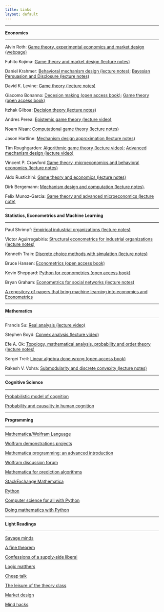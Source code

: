 ```yaml
---
title: Links
layout: default
---
```


------

**Economics**   

------

Alvin Roth: [Game theory, experimental economics and market design (webpage)](http://web.stanford.edu/~alroth/alroth.html)

Fuhito Kojima: [Game theory and market design (lecture notes)](https://sites.google.com/site/fuhitokojimaeconomics/Fuhito-Kojima)

Daniel Krahmer: [Behavioral mechanism design (lecture notes)](http://www.wiwi.uni-bonn.de/kraehmer/Lehre/TopicsSS14/TopicsSS14.html); [Bayesian Persuasion and Disclosure (lecture notes)](http://www.wiwi.uni-bonn.de/kraehmer/Lehre/TopicsWS14-15/TopicsWS14-15.html)

David K. Levine: [Game theory (lecture notes)](http://www.dklevine.com/lectures/political-economy/index.htm)  

Giacomo Bonanno: [Decesion making (open access book)](http://faculty.econ.ucdavis.edu/faculty/bonanno/DM_Book.html);  [Game theory (open access book)](http://faculty.econ.ucdavis.edu/faculty/bonanno/GT_Book.html)

Itzhak Gilboa: [Decision theory (lecture notes)](http://itzhakgilboa.weebly.com/teaching-material.html)

Andres Perea: [Epistemic game theory (lecture video)](http://epicenter.name/Perea/Video-lectures-on-epistemic-game-theory.html)

Noam Nisan: [Computational game theory (lecture notes)](https://hujiamd.wordpress.com/class-notes/)

Jason Hartline: [Mechanism design approximation (lecture notes)](http://jasonhartline.com/MDnA/)

Tim Roughgarden: [Algorithmic game theory (lecture video)](https://www.youtube.com/playlist?list=PLEGCF-WLh2RJBqmxvZ0_ie-mleCFhi2N4);   [Advanced mechanism design (lecture video)](https://www.youtube.com/playlist?list=PLEGCF-WLh2RI77PL4gwLld_OU9Zh3TCX9)

Vincent P. Crawford [Game theory, microeconomics and behavioral economics (lecture notes)](http://econweb.ucsd.edu/~vcrawfor/index.html#Courses)

Aldo Rustichini: [Game theory and economics (lecture notes)](https://sites.google.com/site/aldorustichini/home/aldo-rustichini-teaching-university-of-minnesota)

Dirk Bergemann: [Mechanism design and computation (lecture notes)](https://campuspress.yale.edu/dirkbergemann/teaching/). 

Felix Munoz-Garcia: [Game theory and advanced microeconomics (lecture note)](https://felixmunozgarcia.com/teaching/)

------

**Statistics, Econometrics and Machine Learning**  

------

Paul Shrimpf: [Empirical industrial organizations (lecture notes)](http://faculty.arts.ubc.ca/pschrimpf/565/565.html)

Victor Aguirregabiria: [Structural econometrics for industrial organizations (lecture notes)](http://individual.utoronto.ca/vaguirre/courses/barcelona/teaching_io_bgse.html)

Kenneth Train: [Discrete choice methods with simulation (lecture notes)](http://eml.berkeley.edu/books/choice2.html)

Bruce Hansen: [Econometrics (open access book)](http://www.ssc.wisc.edu/~bhansen/econometrics/)


Kevin Sheppard: [Python for econometrics (open access book)](https://www.kevinsheppard.com/Python_for_Econometrics)

Bryan Graham: [Econometrics for social networks (lecture notes)](https://github.com/bryangraham/short_courses)    

[A repository of papers that bring machine learning into economics and Econometrics](http://econ-neural.net/)

------

**Mathematics**

------



Francis Su: [Real analysis (lecture video)](https://www.youtube.com/playlist?list=PL0E754696F72137EC)

Stephen Boyd: [Convex analysis (lecture video)](http://web.stanford.edu/~boyd/cvxbook/)

Efe A. Ok: [Topology, mathematical analysis, probability and order theory (lecture notes)](https://sites.google.com/a/nyu.edu/efeok/books)

Sergei Treil: [Linear algebra done wrong (open access book)](http://www.math.brown.edu/~treil/papers/LADW/LADW-2014-09.pdf)

Rakesh V. Vohra: [Submodularity and discrete convexity (lecture notes)](https://docs.google.com/viewer?a=v&pid=sites&srcid=ZGVmYXVsdGRvbWFpbnxxdWFlcmVyZXZlcnVtOXxneDo2YjM0ZmZmYjIxYzUwMWY)

------

**Cognitive Science**    

------

[Probabilistic model of cognition](https://probmods.org/)

[Probability and causality in human cognition](https://ocw.mit.edu/courses/brain-and-cognitive-sciences/9-916-a-probability-and-causality-in-human-cognition-spring-2003/)

-------

**Programming**  

-------



<u>Mathematica/Wolfram Language</u>

[Wolfram demonstrations projects](http://demonstrations.wolfram.com/)

[Mathematica  programming: an advanced introduction](http://www.mathprogramming-intro.org/)

[Wolfram discussion forum](http://community.wolfram.com/)

[Mathematica for prediction algorithms](https://mathematicaforprediction.wordpress.com/)

[StackExchange Mathematica](http://mathematica.stackexchange.com/)

<u>Python</u>

[Computer science for all with Python](https://www.cs.hmc.edu/csforall/)

[Doing mathematics with Python](https://github.com/drvinceknight/Python-Mathematics-Handbook)

------

**Light Readings**  

------



[Savage minds](http://savageminds.org/)

[A fine theorem](https://afinetheorem.wordpress.com/)

[Confessions of a supply-side liberal](http://blog.supplysideliberal.com/)

[Logic matthers](http://www.logicmatters.net/blogfront/)

[Cheap talk](https://cheaptalk.org/)

[The leisure of the theory class](https://theoryclass.wordpress.com/)

[Market design](http://marketdesigner.blogspot.com/)

[Mind hacks](https://mindhacks.com/)
